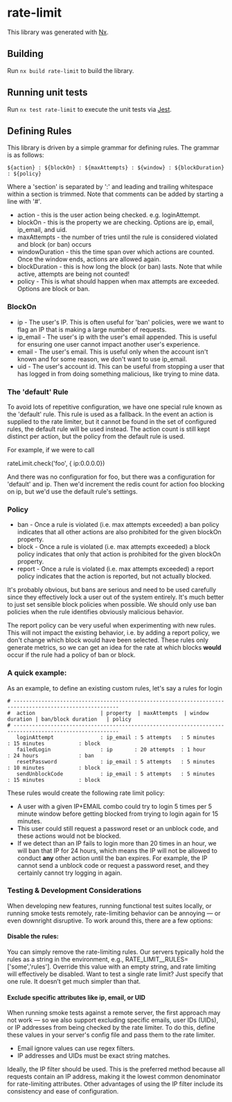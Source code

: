 # rate-limit

This library was generated with [Nx](https://nx.dev).

## Building

Run `nx build rate-limit` to build the library.

## Running unit tests

Run `nx test rate-limit` to execute the unit tests via [Jest](https://jestjs.io).

## Defining Rules

This library is driven by a simple grammar for defining rules. The grammar is as follows:

` ${action} : ${blockOn} : ${maxAttempts} : ${window} : ${blockDuration} : ${policy} `

Where a 'section' is separated by ':' and leading and trailing whitespace within a section is trimmed.
Note that comments can be added by starting a line with '#'.

- action - this is the user action being checked. e.g. loginAttempt.
- blockOn - this is the property we are checking. Options are ip, email, ip_email, and uid.
- maxAttempts - the number of tries until the rule is considered violated and block (or ban) occurs
- windowDuration - this the time span over which actions are counted. Once the window ends, actions are allowed again.
- blockDuration - this is how long the block (or ban) lasts. Note that while active, attempts are being not counted!
- policy - This is what should happen when max attempts are exceeded. Options are block or ban.


### BlockOn

- ip        - The user's IP. This is often useful for 'ban' policies, were we want to flag an IP that is making a large number of requests.
- ip_email  - The user's ip with the user's email appended. This is useful for ensuring one user cannot impact another user's experience.
- email     - The user's email. This is useful only when the account isn't known and for some reason, we don't want to use ip_email.
- uid       - The user's account id. This can be useful from stopping a user that has logged in from doing something malicious, like trying to mine data.

### The 'default' Rule

To avoid lots of repetitive configuration, we have one special rule known as the 'default' rule. This rule
is used as a fallback. In the event an action is supplied to the rate limiter, but it cannot be found in the
set of configured rules, the default rule will be used instead. The action count is still kept distinct per
action, but the policy from the default rule is used.

For example, if we were to call

rateLimit.check('foo', { ip:0.0.0.0})

And there was no configuration for foo, but there was a configuration for 'default' and ip. Then
we'd increment the redis count for action foo blocking on ip, but we'd use the default rule's settings.

### Policy

- ban - Once a rule is violated (i.e. max attempts exceeded) a ban policy indicates that all other actions are also prohibited for the given blockOn property.
- block - Once a rule is violated (i.e. max attempts exceeded) a block policy indicates that only that action is prohibited for the given blockOn property.
- report - Once a rule is violated (i.e. max attempts exceeded) a report policy indicates that the action is reported, but not actually blocked.

It's probably obvious, but bans are serious and need to be used carefully since they effectively lock a user out of the system entirely. It's much better
to just set sensible block policies when possible. We should only use ban policies when the rule identifies obviously malicious behavior.

The report policy can be very useful when experimenting with new rules. This will not impact the existing behavior, i.e. by adding a report policy, we don't
change which block would have been selected. These rules only generate metrics, so we can get an idea for the rate at which blocks __would__ occur if the
rule had a policy of ban or block.

### A quick example:

As an example, to define an existing custom rules, let's say a rules for login

```
# --------------------------------------------------------------------------------------------------------
#  action                     | property  | maxAttempts  | window duration | ban/block duration   | policy
# --------------------------------------------------------------------------------------------------------
   loginAttempt               : ip_email : 5 attempts   : 5 minutes        : 15 minutes           : block
   failedLogin                : ip       : 20 attempts  : 1 hour           : 24 hours             : ban
   resetPassword              : ip_email : 5 attempts   : 5 minutes        : 10 minutes           : block
   sendUnblockCode            : ip_email : 5 attempts   : 5 minutes        : 15 minutes           : block
```

These rules would create the following rate limit policy:

- A user with a given IP+EMAIL combo could try to login 5 times per 5 minute window before getting blocked from trying to login again for 15 minutes.
- This user could still request a password reset or an unblock code, and these actions would not be blocked.
- If we detect than an IP fails to login more than 20 times in an hour, we will ban that IP for 24 hours, which means the IP will not be allowed to
  conduct __any__ other action until the ban expires. For example, the IP cannot send a unblock code or request a password reset, and they certainly
  cannot try logging in again.

### Testing & Development Considerations

When developing new features, running functional test suites locally, or running smoke tests remotely, rate-limiting behavior can be annoying — or even downright disruptive. To work around this, there are a few options:

#### Disable the rules:
You can simply remove the rate-limiting rules. Our servers typically hold the rules as a string in the environment, e.g., RATE_LIMIT__RULES=['some','rules']. Override this value with an empty string, and rate limiting will effectively be disabled. Want to test a single rate limit? Just specify that one rule. It doesn’t get much simpler than that.

#### Exclude specific attributes like ip, email, or UID
When running smoke tests against a remote server, the first approach may not work — so we also support excluding specific emails, user IDs (UIDs), or IP addresses from being checked by the rate limiter. To do this, define these values in your server's config file and pass them to the rate limiter.

 - Email ignore values can use regex filters.
 - IP addresses and UIDs must be exact string matches.

Ideally, the IP filter should be used. This is the preferred method because all requests contain an IP address, making it the lowest common denominator for rate-limiting attributes. Other advantages of using the IP filter include its consistency and ease of configuration.
